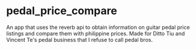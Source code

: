 # pedal_price_compare
An app that uses the reverb api to obtain information on guitar pedal price listings and compare them with philippine prices. Made for Ditto Tiu and Vincent Te's pedal business that I refuse to call pedal bros.
